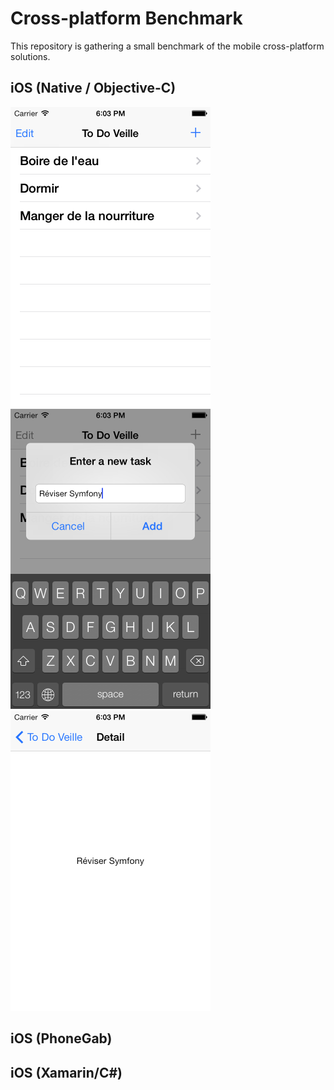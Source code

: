 Cross-platform Benchmark
========================

This repository is gathering a small benchmark of the mobile cross-platform solutions.

## iOS (Native / Objective-C)
<img src="https://github.com/ArthurGuibert/Cross-platform-Benchmark/raw/master/native/iOS/Screenshots/ToDoVeille-iOS-00.png"/> <img src="https://github.com/ArthurGuibert/Cross-platform-Benchmark/raw/master/native/iOS/Screenshots/ToDoVeille-iOS-01.png"/> <img src="https://github.com/ArthurGuibert/Cross-platform-Benchmark/raw/master/native/iOS/Screenshots/ToDoVeille-iOS-02.png"/>

## iOS (PhoneGab)

## iOS (Xamarin/C#)

